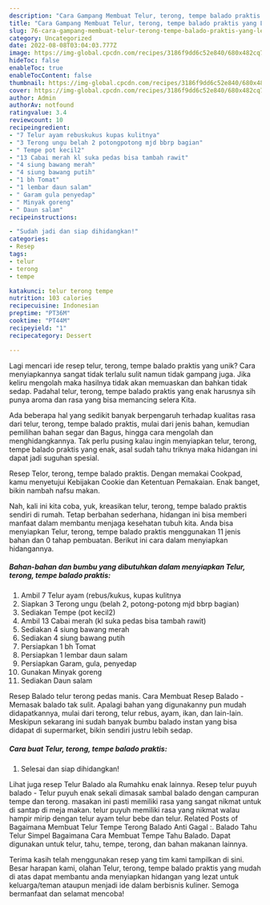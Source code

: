 ```yaml
---
description: "Cara Gampang Membuat Telur, terong, tempe balado praktis yang Lezat"
title: "Cara Gampang Membuat Telur, terong, tempe balado praktis yang Lezat"
slug: 76-cara-gampang-membuat-telur-terong-tempe-balado-praktis-yang-lezat
category: Uncategorized
date: 2022-08-08T03:04:03.777Z
image: https://img-global.cpcdn.com/recipes/3186f9dd6c52e840/680x482cq70/telur-terong-tempe-balado-praktis-foto-resep-utama.jpg
hideToc: false
enableToc: true
enableTocContent: false
thumbnail: https://img-global.cpcdn.com/recipes/3186f9dd6c52e840/680x482cq70/telur-terong-tempe-balado-praktis-foto-resep-utama.jpg
cover: https://img-global.cpcdn.com/recipes/3186f9dd6c52e840/680x482cq70/telur-terong-tempe-balado-praktis-foto-resep-utama.jpg
author: Admin
authorAv: notfound
ratingvalue: 3.4
reviewcount: 10
recipeingredient:
- "7 Telur ayam rebuskukus kupas kulitnya"
- "3 Terong ungu belah 2 potongpotong mjd bbrp bagian"
- " Tempe pot kecil2"
- "13 Cabai merah kl suka pedas bisa tambah rawit"
- "4 siung bawang merah"
- "4 siung bawang putih"
- "1 bh Tomat"
- "1 lembar daun salam"
- " Garam gula penyedap"
- " Minyak goreng"
- " Daun salam"
recipeinstructions:

- "Sudah jadi dan siap dihidangkan!"
categories:
- Resep
tags:
- telur
- terong
- tempe

katakunci: telur terong tempe 
nutrition: 103 calories
recipecuisine: Indonesian
preptime: "PT36M"
cooktime: "PT44M"
recipeyield: "1"
recipecategory: Dessert

---
```





Lagi mencari ide resep telur, terong, tempe balado praktis yang unik? Cara menyiapkannya sangat tidak terlalu sulit namun tidak gampang juga. Jika keliru mengolah maka hasilnya tidak akan memuaskan dan bahkan tidak sedap. Padahal telur, terong, tempe balado praktis yang enak harusnya sih punya aroma dan rasa yang bisa memancing selera Kita.





Ada beberapa hal yang sedikit banyak berpengaruh terhadap kualitas rasa dari telur, terong, tempe balado praktis, mulai dari jenis bahan, kemudian pemilihan bahan segar dan Bagus, hingga cara mengolah dan menghidangkannya. Tak perlu pusing kalau ingin menyiapkan telur, terong, tempe balado praktis yang enak,      asal sudah tahu triknya maka hidangan ini dapat jadi suguhan spesial.














Resep Telor, terong, tempe balado praktis. Dengan memakai Cookpad, kamu menyetujui Kebijakan Cookie dan Ketentuan Pemakaian. Enak banget, bikin nambah nafsu makan.






Nah, kali ini kita coba, yuk, kreasikan telur, terong, tempe balado praktis sendiri di rumah. Tetap berbahan sederhana, hidangan ini bisa memberi manfaat dalam membantu menjaga kesehatan tubuh kita. Anda bisa menyiapkan Telur, terong, tempe balado praktis menggunakan 11 jenis bahan dan 0 tahap pembuatan. Berikut ini cara dalam menyiapkan hidangannya.

<!--inarticleads1-->

##### Bahan-bahan dan bumbu yang dibutuhkan dalam menyiapkan Telur, terong, tempe balado praktis:

1. Ambil 7 Telur ayam (rebus/kukus, kupas kulitnya
1. Siapkan 3 Terong ungu (belah 2, potong-potong mjd bbrp bagian)
1. Sediakan  Tempe (pot kecil2)
1. Ambil 13 Cabai merah (kl suka pedas bisa tambah rawit)
1. Sediakan 4 siung bawang merah
1. Sediakan 4 siung bawang putih
1. Persiapkan 1 bh Tomat
1. Persiapkan 1 lembar daun salam
1. Persiapkan  Garam, gula, penyedap
1. Gunakan  Minyak goreng
1. Sediakan  Daun salam


Resep Balado telur terong pedas manis. Cara Membuat Resep Balado - Memasak balado tak sulit. Apalagi bahan yang digunakanny pun mudah didapatkannya, mulai dari terong, telur rebus, ayam, ikan, dan lain-lain. Meskipun sekarang ini sudah banyak bumbu balado instan yang bisa didapat di supermarket, bikin sendiri justru lebih sedap. 

<!--inarticleads2-->

##### Cara buat Telur, terong, tempe balado praktis:


1. Selesai dan siap dihidangkan!

Lihat juga resep Telur Balado ala Rumahku enak lainnya. Resep telur puyuh balado - Telur puyuh enak sekali dimasak sambal balado dengan campuran tempe dan terong. masakan ini pasti memiliki rasa yang sangat nikmat untuk di santap di meja makan. telur puyuh memiliki rasa yang nikmat walau hampir mirip dengan telur ayam telur bebe dan telur. Related Posts of Bagaimana Membuat Telur Tempe Terong Balado Anti Gagal :. Balado Tahu Telur Simpel Bagaimana Cara Membuat Tempe Tahu Balado. Dapat digunakan untuk telur, tahu, tempe, terong, dan bahan makanan lainnya. 

Terima kasih telah menggunakan resep yang tim kami tampilkan di sini. Besar harapan kami, olahan Telur, terong, tempe balado praktis yang mudah di atas dapat membantu anda menyiapkan hidangan yang lezat untuk keluarga/teman ataupun menjadi ide dalam berbisnis kuliner. Semoga bermanfaat dan selamat mencoba!
